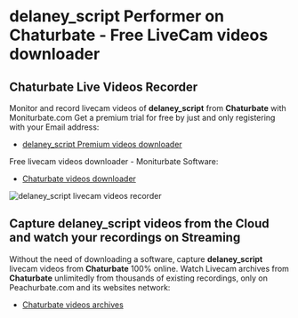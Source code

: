 # delaney_script Performer on Chaturbate - Free LiveCam videos downloader

## Chaturbate Live Videos Recorder

Monitor and record livecam videos of **delaney_script** from **Chaturbate** with Moniturbate.com
Get a premium trial for free by just and only registering with your Email address:
* [delaney_script Premium videos downloader](https://moniturbate.com/request-demo-licence-key.html)

Free livecam videos downloader - Moniturbate Software:
* [Chaturbate videos downloader](https://moniturbate.com/moniturbate-download-software.html)

![delaney_script livecam videos recorder](https://peachurnet.com/templates/moniturbate-software.png)


## Capture delaney_script videos from the Cloud and watch your recordings on Streaming

Without the need of downloading a software, capture **delaney_script** livecam videos from **Chaturbate** 100% online.
Watch Livecam archives from **Chaturbate** unlimitedly from thousands of existing recordings, only on Peachurbate.com and its websites network:
* [Chaturbate videos archives](https://peachurnet.com/)